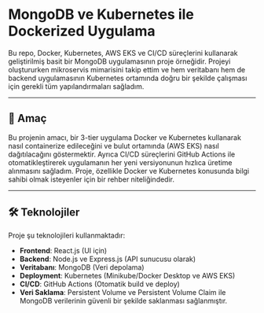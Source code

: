 # MongoDB ve Kubernetes ile Dockerized Uygulama

Bu repo, Docker, Kubernetes, AWS EKS ve CI/CD süreçlerini kullanarak geliştirilmiş basit bir MongoDB uygulamasının proje örneğidir. Projeyi oluştururken mikroservis mimarisini takip ettim ve hem veritabanı hem de backend uygulamasının Kubernetes ortamında doğru bir şekilde çalışması için gerekli tüm yapılandırmaları sağladım.

---

## 🎯 Amaç

Bu projenin amacı, bir 3-tier uygulama Docker ve Kubernetes kullanarak  nasıl containerize edileceğini ve bulut ortamında (AWS EKS) nasıl dağıtılacağını göstermektir. Ayrıca CI/CD süreçlerini GitHub Actions ile otomatikleştirerek uygulamanın her yeni versiyonunun hızlıca üretime alınmasını sağladım. Proje, özellikle Docker ve Kubernetes konusunda bilgi sahibi olmak isteyenler için bir rehber niteliğindedir.

---

## 🛠️ Teknolojiler

Proje şu teknolojileri kullanmaktadır:

- **Frontend**: React.js (UI için)
- **Backend**: Node.js ve Express.js (API sunucusu olarak)
- **Veritabanı**: MongoDB (Veri depolama)
- **Deployment**: Kubernetes (Minikube/Docker Desktop ve AWS EKS)
- **CI/CD**: GitHub Actions (Otomatik build ve deploy)
- **Veri Saklama**: Persistent Volume ve Persistent Volume Claim ile MongoDB verilerinin güvenli bir şekilde saklanması sağlanmıştır.


